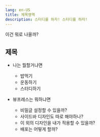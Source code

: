 ```yaml
---
lang: en-US
title: 제목영역
description: 스터디를 하자! 스터디를 하자!
---
```

이건 뭐로 나올까?

## 제목
* 나는 뭘할거냐면
  * 밥먹기
  * 운동하기
  * 스터디하기

* 뷰프레스는 뭐하냐면
  * 비밀글 설정할 수 있을까?
  * 사이드바 디자인도 따로 해야하나?
  * 이 외의 디자인을 내가 적용할 수 있을까?
  * 배포는 어떻게 할까?
